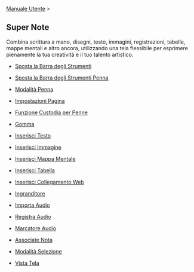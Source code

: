[Manuale Utente](/dragonnest/drawnote/manual/it) >

Super Note
---

Combina scrittura a mano, disegni, testo, immagini, registrazioni, tabelle, mappe mentali e altro ancora, utilizzando una tela flessibile per esprimere pienamente la tua creatività e il tuo talento artistico.

- [Sposta la Barra degli Strumenti](move_toolbar.md)

- [Sposta la Barra degli Strumenti Penna](move_pencil_toolbar.md)

- [Modalità Penna](stylus_mode.md)

- [Impostazioni Pagina](page_settings.md)

- [Funzione Custodia per Penne](brush_function.md)

- [Gomma](eraser.md)

- [Inserisci Testo](insert_text.md)

- [Inserisci Immagine](insert_picture.md)

- [Inserisci Mappa Mentale](Insert_mind_map.md)

- [Inserisci Tabella](insert_table.md)

- [Inserisci Collegamento Web](insert_web_link.md)

- [Ingranditore](magnifier.md)

- [Importa Audio](import_audio.md)

- [Registra Audio](record_audio.md)

- [Marcatore Audio](audio_marker.md)

- [Associate Nota](associated_notes.md)

- [Modalità Selezione](select_mode.md)

- [Vista Tela](canvas_view.md)